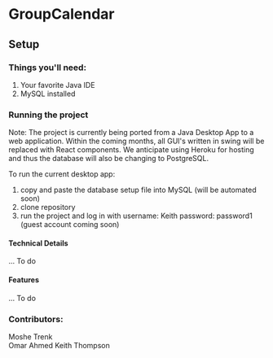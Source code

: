# GroupCalendar

## Setup

### Things you'll need:

1. Your favorite Java IDE
2. MySQL installed

### Running the project

Note: The project is currently being ported from a Java Desktop App to a web application. Within the coming months, all GUI's written in swing will be replaced with React components. We anticipate using Heroku for hosting and thus the database will also be changing to PostgreSQL. 

To run the current desktop app:

1. copy and paste the database setup file into MySQL (will be automated soon)
2. clone repository
3. run the project and log in with username: Keith password: password1 (guest account coming soon)

#### Technical Details
... To do


#### Features
... To do

### Contributors:
Moshe Trenk  
Omar Ahmed 
Keith Thompson  
